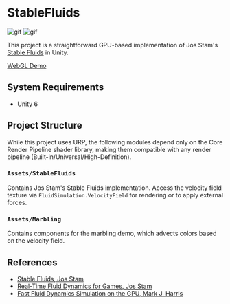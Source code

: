 # StableFluids

![gif](https://i.imgur.com/XLZlc2e.gif)
![gif](https://i.imgur.com/FJBiGbk.gif)

This project is a straightforward GPU-based implementation of Jos Stam's
[Stable Fluids] in Unity.

[Stable Fluids]: https://www.dgp.toronto.edu/people/stam/reality/Research/pdf/ns.pdf

[WebGL Demo](https://keijiro.github.io/StableFluids)

## System Requirements

- Unity 6

## Project Structure

While this project uses URP, the following modules depend only on the Core
Render Pipeline shader library, making them compatible with any render pipeline
(Built-in/Universal/High-Definition).

### `Assets/StableFluids`

Contains Jos Stam's Stable Fluids implementation. Access the velocity field
texture via `FluidSimulation.VelocityField` for rendering or to apply external
forces.

### `Assets/Marbling`

Contains components for the marbling demo, which advects colors based on the
velocity field.

## References

- [Stable Fluids, Jos Stam](https://www.dgp.toronto.edu/people/stam/reality/Research/pdf/ns.pdf)
- [Real-Time Fluid Dynamics for Games, Jos Stam](https://pdfs.semanticscholar.org/847f/819a4ea14bd789aca8bc88e85e906cfc657c.pdf)
- [Fast Fluid Dynamics Simulation on the GPU, Mark J. Harris](https://developer.nvidia.com/gpugems/gpugems/part-vi-beyond-triangles/chapter-38-fast-fluid-dynamics-simulation-gpu)
